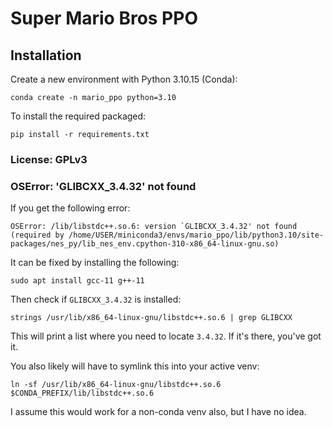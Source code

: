 # Super Mario Bros PPO



## Installation



Create a new environment with Python 3.10.15 (Conda):

```
conda create -n mario_ppo python=3.10
```



To install the required packaged:

```
pip install -r requirements.txt
```





### License: GPLv3



### OSError: 'GLIBCXX_3.4.32' not found

If you get the following error:

```
OSError: /lib/libstdc++.so.6: version `GLIBCXX_3.4.32' not found (required by /home/USER/miniconda3/envs/mario_ppo/lib/python3.10/site-packages/nes_py/lib_nes_env.cpython-310-x86_64-linux-gnu.so)
```



It can be fixed by installing the following:

```
sudo apt install gcc-11 g++-11
```



Then check if `GLIBCXX_3.4.32` is installed:
```
strings /usr/lib/x86_64-linux-gnu/libstdc++.so.6 | grep GLIBCXX
```

This will print a list where you need to locate `3.4.32`. If it's there, you've got it.



You also likely will have to symlink this into your active venv:

```
ln -sf /usr/lib/x86_64-linux-gnu/libstdc++.so.6 $CONDA_PREFIX/lib/libstdc++.so.6 
```



I assume this would work for a non-conda venv also, but I have no idea.